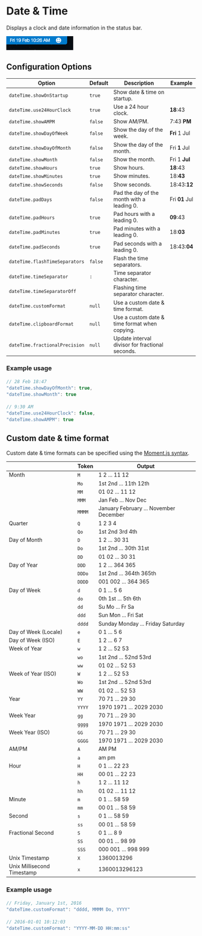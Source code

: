 # Date & Time

Displays a clock and date information in the status bar.

![Screenshot](./images/screenshot.png)

## Configuration Options

|Option                        |Default|Description                                    |Example       |
|------------------------------|-------|-----------------------------------------------|--------------|
|`dateTime.showOnStartup`      |`true` |Show date & time on startup.                   |              |
|`dateTime.use24HourClock`     |`true` |Use a 24 hour clock.                           |**18**:43     |
|`dateTime.showAMPM`           |`false`|Show AM/PM.                                    |7:43 **PM**   |
|`dateTime.showDayOfWeek`      |`false`|Show the day of the week.                      |**Fri** 1 Jul |
|`dateTime.showDayOfMonth`     |`false`|Show the day of the month.                     |Fri **1** Jul |
|`dateTime.showMonth`          |`false`|Show the month.                                |Fri 1 **Jul** |
|`dateTime.showHours`          |`true` |Show hours.                                    |**18**:43     |
|`dateTime.showMinutes`        |`true` |Show minutes.                                  |18:**43**     |
|`dateTime.showSeconds`        |`false`|Show seconds.                                  |18:43:**12**  |
|`dateTime.padDays`            |`false`|Pad the day of the month with a leading 0.     |Fri **01** Jul|
|`dateTime.padHours`           |`true` |Pad hours with a leading 0.                    |**09**:43     |
|`dateTime.padMinutes`         |`true` |Pad minutes with a leading 0.                  |18:**03**     |
|`dateTime.padSeconds`         |`true` |Pad seconds with a leading 0.                  |18:43:**04**  |
|`dateTime.flashTimeSeparators`|`false`|Flash the time separators.                     |              |
|`dateTime.timeSeparator`      |`:`    |Time separator character.                      |              |
|`dateTime.timeSeparatorOff`   |` `    |Flashing time separator character.             |              |
|`dateTime.customFormat`       |`null` |Use a custom date & time format.               |              |
|`dateTime.clipboardFormat`    |`null` |Use a custom date & time format when copying.  |              |
|`dateTime.fractionalPrecision`|`null` |Update interval divisor for fractional seconds.|              |

### Example usage

```javascript
// 28 Feb 18:47
"dateTime.showDayOfMonth": true,
"dateTime.showMonth": true

// 9:30 AM
"dateTime.use24HourClock": false,
"dateTime.showAMPM": true
```

## Custom date & time format

Custom date & time formats can be specified using the [Moment.js syntax](http://momentjs.com/docs/#/displaying/format/).

|                          |Token  |Output                                |
|--------------------------|-------|--------------------------------------|
|Month                     |`M`    |1 2 ... 11 12                         |
|                          |`Mo`   |1st 2nd ... 11th 12th                 |
|                          |`MM`   |01 02 ... 11 12                       |
|                          |`MMM`  |Jan Feb ... Nov Dec                   |
|                          |`MMMM` |January February ... November December|
|Quarter                   |`Q`    |1 2 3 4                               |
|                          |`Qo`   |1st 2nd 3rd 4th                       |
|Day of Month              |`D`    |1 2 ... 30 31                         |
|                          |`Do`   |1st 2nd ... 30th 31st                 |
|                          |`DD`   |01 02 ... 30 31                       |
|Day of Year               |`DDD`  |1 2 ... 364 365                       |
|                          |`DDDo` |1st 2nd ... 364th 365th               |
|                          |`DDDD` |001 002 ... 364 365                   |
|Day of Week               |`d`    |0 1 ... 5 6                           |
|                          |`do`   |0th 1st ... 5th 6th                   |
|                          |`dd`   |Su Mo ... Fr Sa                       |
|                          |`ddd`  |Sun Mon ... Fri Sat                   |
|                          |`dddd` |Sunday Monday ... Friday Saturday     |
|Day of Week (Locale)      |`e`    |0 1 ... 5 6                           |
|Day of Week (ISO)         |`E`    |1 2 ... 6 7                           |
|Week of Year              |`w`    |1 2 ... 52 53                         |
|                          |`wo`   |1st 2nd ... 52nd 53rd                 |
|                          |`ww`   |01 02 ... 52 53                       |
|Week of Year (ISO)        |`W`    |1 2 ... 52 53                         |
|                          |`Wo`   |1st 2nd ... 52nd 53rd                 |
|                          |`WW`   |01 02 ... 52 53                       |
|Year                      |`YY`   |70 71 ... 29 30                       |
|                          |`YYYY` |1970 1971 ... 2029 2030               |
|Week Year                 |`gg`   |70 71 ... 29 30                       |
|                          |`gggg` |1970 1971 ... 2029 2030               |
|Week Year (ISO)           |`GG`   |70 71 ... 29 30                       |
|                          |`GGGG` |1970 1971 ... 2029 2030               |
|AM/PM                     |`A`    |AM PM                                 |
|                          |`a`    |am pm                                 |
|Hour                      |`H`    |0 1 ... 22 23                         |
|                          |`HH`   |00 01 ... 22 23                       |
|                          |`h`    |1 2 ... 11 12                         |
|                          |`hh`   |01 02 ... 11 12                       |
|Minute                    |`m`    |0 1 ... 58 59                         |
|                          |`mm`   |00 01 ... 58 59                       |
|Second                    |`s`    |0 1 ... 58 59                         |
|                          |`ss`   |00 01 ... 58 59                       |
|Fractional Second         |`S`    |0 1 ... 8 9                           |
|                          |`SS`   |00 01 ... 98 99                       |
|                          |`SSS`  |000 001 ... 998 999                   |
|Unix Timestamp            |`X`    |1360013296                            |
|Unix Millisecond Timestamp|`x`    |1360013296123                         |

### Example usage

```javascript
// Friday, January 1st, 2016
"dateTime.customFormat": "dddd, MMMM Do, YYYY"

// 2016-01-01 10:12:03
"dateTime.customFormat": "YYYY-MM-DD HH:mm:ss"
```
